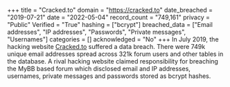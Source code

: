 +++
title = "Cracked.to"
domain = "https://cracked.to"
date_breached = "2019-07-21"
date = "2022-05-04"
record_count = "749,161"
privacy = "Public"
Verified = "True"
hashing = ["bcrypt"]
breached_data = ["Email addresses", "IP addresses", "Passwords", "Private messages", "Usernames"]
categories = []
acknowledged = "No"
+++
In July 2019, the hacking website <a href="https://cracked.to" target="_blank" rel="noopener">Cracked.to</a> suffered a data breach. There were 749k unique email addresses spread across 321k forum users and other tables in the database. A rival hacking website claimed responsibility for breaching the MyBB based forum which disclosed email and IP addresses, usernames, private messages and passwords stored as bcrypt hashes.
